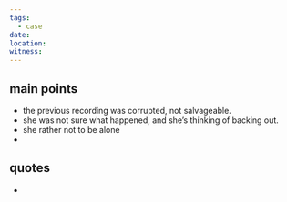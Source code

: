 ```yaml
---
tags:
  - case
date: 
location: 
witness:
---
```

## main points
- the previous recording was corrupted, not salvageable.
- she was not sure what happened, and she’s thinking of backing out.
- she rather not to be alone
- 
## quotes
- 
